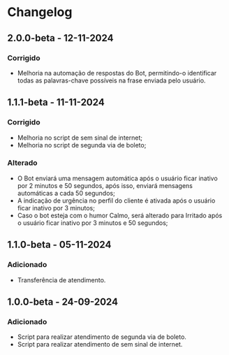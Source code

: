 ﻿# Changelog

## 2.0.0-beta - 12-11-2024
### Corrigido
* Melhoria na automação de respostas do Bot, permitindo-o identificar todas as palavras-chave possíveis na frase enviada pelo usuário.

## 1.1.1-beta - 11-11-2024
### Corrigido
* Melhoria no script de sem sinal de internet;
* Melhoria no script de segunda via de boleto;

### Alterado
* O Bot enviará uma mensagem automática após o usuário ficar inativo por 2 minutos e 50 segundos, após isso, enviará mensagens automáticas a cada 50 segundos;
* A indicação de urgência no perfil do cliente é ativada após o usuário ficar inativo por 3 minutos;
* Caso o bot esteja com o humor Calmo, será alterado para Irritado após o usuário ficar inativo por 3 minutos e 50 segundos;

## 1.1.0-beta - 05-11-2024
### Adicionado
* Transferência de atendimento.

## 1.0.0-beta - 24-09-2024
### Adicionado
* Script para realizar atendimento de segunda via de boleto.
* Script para realizar atendimento de sem sinal de internet.
